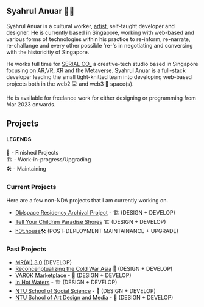 ## Syahrul Anuar 👋🏾

Syahrul Anuar is a cultural worker, [artist](https://syahrulanuar.org), self-taught developer and designer. He is currently based in Singapore, working with web-based and various forms of technologies within his practice to re-inform, re-narrate, re-challange and every other possible 're-'s in negotiating and conversing with the historicitiy of Singapore.

He works full time for [SERIAL CO_](https://serial.sg) a creative-tech studio based in Singapore focusing on AR,VR, XR and the Metaverse. Syahrul Anuar is a full-stack developer leading the small tight-knitted team into developing web-based projects both in the web2 💻 and web3 🔮 space(s).

He is available for freelance work for either designing or programming from Mar 2023 onwards.

## Projects

#### LEGENDS
🏡 - Finished Projects  
🏗️ - Work-in-progress/Upgrading  
🛠 - Maintaining


### Current Projects
Here are a few non-NDA projects that I am currently working on.

- [Dblspace Residency Archival Project](https://dblspace-archives-2022.vercel.app/) - 🏗️ (DESIGN + DEVELOP)
- [Tell Your Children Paradise Shores](https://paradiseshores.io) 🏗️ (DESIGN + DEVELOP)
- [h0t.house](https://h0t.house)🛠 (POST-DEPLOYMENT MAINTAINANCE + UPGRADE)

### Past Projects
- [MR(AI) 3.0](https://c2qef6meb7eekekoqeoj4bd3b66yk2usgdjl663lu7wlvq7utjiq.arweave.net/FqBC-YQPyEURToEcngR7D72FapIw0r97a6fsusP0mlE) (DEVELOP)
- [Reconcenptualizing the Cold War Asia](https://rcw-asia.com) 🏡 (DESIGN + DEVELOP)
- [VAROK Marketplace](https://varok.co) - 🏡 (DESIGN + DEVELOP)
- [In Hot Waters](https://inhotwaters-frontend.vercel.app/) - 🏗️ (DESIGN + DEVELOP)
- [NTU School of Social Science](https://www.ntu.edu.sg/sss) - 🏡 (DESIGN + DEVELOP)
- [NTU School of Art Design and Media](https://www.ntu.edu.sg/adm) -  🏡 (DESIGN + DEVELOP)
